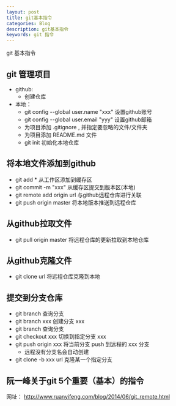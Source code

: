 ```yaml
---
layout: post
title: git基本指令
categories: Blog
description: git基本指令
keywords: git 指令
---
```


git 基本指令

## git 管理项目
* github:
	* 创建仓库
* 本地：
	* git config --global  user.name "xxx"  设置github账号
	* git config --global user.email "yyy"  设置github邮箱
	* 为项目添加 .gitignore , 并指定要忽略的文件/文件夹
	* 为项目添加 README.md 文件
	* git init  初始化本地仓库

## 将本地文件添加到github
* git add * 从工作区添加到缓存区
* git commit -m "xxx" 从缓存区提交到版本区(本地)
* git remote add origin url  与github远程仓库进行关联
* git push origin master 将本地版本推送到远程仓库

## 从github拉取文件
* git pull origin master 将远程仓库的更新拉取到本地仓库

## 从github克隆文件
* git clone url 将远程仓库克隆到本地

## 提交到分支仓库
* git branch  	查询分支
* git branch xxx  	创建分支 xxx
* git branch  	查询分支
* git checkout xxx  	切换到指定分支 xxx
* git push origin xxx  	将当前分支 push 到远程的 xxx 分支
	* 远程没有分支名会自动创建
* git clone -b xxx url 	克隆某一个指定分支


## 阮一峰关于git 5个重要（基本）的指令
网址： http://www.ruanyifeng.com/blog/2014/06/git_remote.html